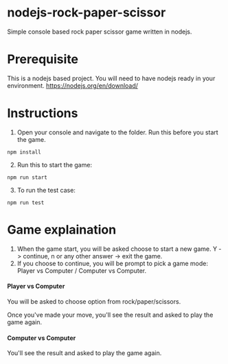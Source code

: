 # nodejs-rock-paper-scissor
Simple console based rock paper scissor game written in nodejs. 

# Prerequisite
This is a nodejs based project. You will need to have nodejs ready in your environment.
https://nodejs.org/en/download/

# Instructions
1. Open your console and navigate to the folder. Run this before you start the game. 
```
npm install
```
2. Run this to start the game:
```
npm run start
```
3. To run the test case:
```
npm run test
```

# Game explaination
1. When the game start, you will be asked choose to start a new game. Y -> continue,  n or any other answer -> exit the game.
2. If you choose to continue, you will be prompt to pick a game mode: Player vs Computer / Computer vs Computer.

#### Player vs Computer

You will be asked to choose option from rock/paper/scissors.

Once you've made your move, you'll see the result and asked to play the game again.

#### Computer vs Computer

You'll see the result and asked to play the game again.
